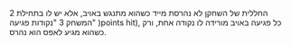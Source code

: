 2 החללית של השחקן לא נהרסת מייד כשהוא מתנגש באויב, אלא יש לו בתחילת המשחק 3 "נקודות
פגיעה" )points hit), כל פגיעה באויב מורידה לו נקודה אחת, ורק כשהוא מגיע לאפס הוא נהרס.
